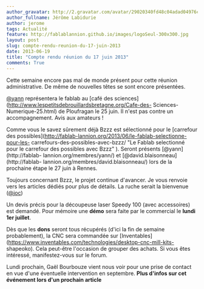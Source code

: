 ```yaml
---
author_gravatar: http://2.gravatar.com/avatar/29020340fd48c04adad04976cb909b4f?s=96&d=mm&r=g
author_fullname: Jérôme Labidurie
author: jerome
tags: Actualité
feature: http://fablablannion.github.io/images/logoSeul-300x300.jpg
layout: post
slug: compte-rendu-reunion-du-17-juin-2013
date: 2013-06-19
title: "Compte rendu réunion du 17 juin 2013"
comments: True
---
```

Cette semaine encore pas mal de monde présent pour cette réunion
administrative. De même de nouvelles têtes se sont encore présentées.

[@yann](http://fablab-lannion.org/membres/yann/) représentera le fablab au
[café des sciences](http://www.lespetitsdebrouillardsbretagne.org/Cafe-des-
Sciences-Numerique-25.html) de Ploufragan le 25 juin. Il n'est pas contre un
accompagnement. Avis aux amateurs !

Comme vous le savez sûrement déjà Bzzz est sélectionné pour le [carrefour des
possibles](http://fablab-lannion.org/2013/06/le-fablab-selectionne-pour-les-
carrefours-des-possibles-avec-bzzz/ "Le Fablab selectionné pour le carrefour
des possibles avec Bzzz" ). Seront présents [@yann](http://fablab-
lannion.org/membres/yann/) et [@david.blaisonneau](http://fablab-
lannion.org/membres/david.blaisonneau/) lors de la prochaine étape le 27 juin
à Rennes.

Toujours concernant Bzzz, le projet continue d'avancer. Je vous renvoie vers
les articles dédiés pour plus de détails. La ruche serait la bienvenue
([@joc](http://fablab-lannion.org/membres/joc/))

Un devis précis pour la découpeuse laser Speedy 100 (avec accessoires) est
demandé. Pour mémoire une **démo** sera faite par le commercial le **lundi 1er
juillet**.

Dès que les **dons** seront tous récupérés (d'ici la fin de semaine
probablement), la CNC sera commandée sur
[Inventables](https://www.inventables.com/technologies/desktop-cnc-mill-kits-
shapeoko). Cela peut-être l'occasion de grouper des achats. Si vous êtes
intéressé, manifestez-vous sur le forum.

Lundi prochain, Gaël Bourbouze vient nous voir pour une prise de contact en
vue d'une éventuelle intervention en septembre. **Plus d'infos sur cet
événement lors d'un prochain article**




